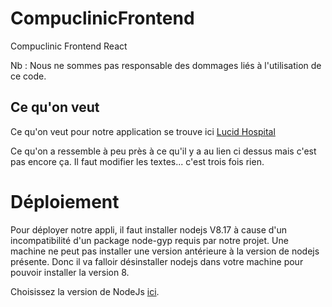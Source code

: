 # CompuclinicFrontend
 Compuclinic Frontend React

 Nb : Nous ne sommes pas responsable des dommages liés à l'utilisation de ce code.


## Ce qu'on veut
 Ce qu'on veut pour notre application se trouve ici [Lucid Hospital](https://www.wrraptheme.com/templates/lucid/hospital/light/index.html)
 
 Ce qu'on a ressemble à peu près à ce qu'il y a au lien ci dessus mais c'est pas encore ça. Il faut modifier les textes... c'est trois fois rien.
 
# Déploiement
 Pour déployer notre appli, il faut installer nodejs V8.17 à cause d'un incompatibilité d'un package node-gyp requis par notre projet.
 Une machine ne peut pas installer une version antérieure à la version de nodejs présente. Donc il va falloir désinstaller nodejs dans votre machine pour pouvoir installer la version 8.
 
 Choisissez la version de NodeJs [ici](https://nodejs.org/en/download/releases).